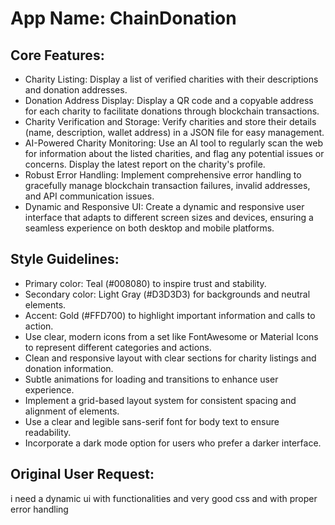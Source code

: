 # **App Name**: ChainDonation

## Core Features:

- Charity Listing: Display a list of verified charities with their descriptions and donation addresses.
- Donation Address Display: Display a QR code and a copyable address for each charity to facilitate donations through blockchain transactions.
- Charity Verification and Storage: Verify charities and store their details (name, description, wallet address) in a JSON file for easy management.
- AI-Powered Charity Monitoring: Use an AI tool to regularly scan the web for information about the listed charities, and flag any potential issues or concerns. Display the latest report on the charity's profile.
- Robust Error Handling: Implement comprehensive error handling to gracefully manage blockchain transaction failures, invalid addresses, and API communication issues.
- Dynamic and Responsive UI: Create a dynamic and responsive user interface that adapts to different screen sizes and devices, ensuring a seamless experience on both desktop and mobile platforms.

## Style Guidelines:

- Primary color: Teal (#008080) to inspire trust and stability.
- Secondary color: Light Gray (#D3D3D3) for backgrounds and neutral elements.
- Accent: Gold (#FFD700) to highlight important information and calls to action.
- Use clear, modern icons from a set like FontAwesome or Material Icons to represent different categories and actions.
- Clean and responsive layout with clear sections for charity listings and donation information.
- Subtle animations for loading and transitions to enhance user experience.
- Implement a grid-based layout system for consistent spacing and alignment of elements.
- Use a clear and legible sans-serif font for body text to ensure readability.
- Incorporate a dark mode option for users who prefer a darker interface.

## Original User Request:
i need a dynamic ui with functionalities and very good css and with proper error handling
  